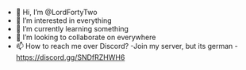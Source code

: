 - 👋 Hi, I’m @LordFortyTwo
- 👀 I’m interested in everything
- 🌱 I’m currently learning something
- 💞️ I’m looking to collaborate on everywhere
- 📫 How to reach me over Discord? -Join my server, but its german -https://discord.gg/SNDfRZHWH6

<!---
LordFortyTwo/LordFortyTwo is a ✨ special ✨ repository because its `README.md` (this file) appears on your GitHub profile.
You can click the Preview link to take a look at your changes.
--->
